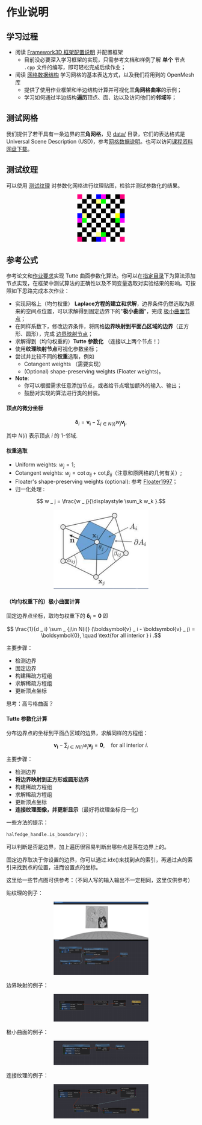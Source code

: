 # 作业说明

## 学习过程

- 阅读 [Framework3D 框架配置说明](https://github.com/USTC-CG-NEXT/Framework3D/tree/419eb8ccc75532ced3713402f733493eaa5a94fb) 并配置框架
  - 目前没必要深入学习框架的实现，只需参考文档和样例了解 **单个** 节点 `.cpp` 文件的编写，即可轻松完成后续作业；
- 阅读 [网格数据结构](openmesh.md) 学习网格的基本表达方式，以及我们将用到的 OpenMesh 库
  - 提供了使用作业框架和半边结构计算并可视化**三角网格曲率**的示例；
  - 学习如何通过半边结构**遍历**顶点、面、边以及访问他们的**邻域**等；


## 测试网格

我们提供了若干具有一条边界的**三角网格**，见 [data/](../data/) 目录，它们的表达格式是 Universal Scene Description (USD)，参考[网格数据说明](../data/README.md)。也可以访问[课程资料网盘下载](https://rec.ustc.edu.cn/share/1c0d1d10-db2e-11ef-b910-f95ea2c8844c)。

## 测试纹理

可以使用 [测试纹理](../data/test.png) 对参数化网格进行纹理贴图，检验并测试参数化的结果。

<div align=center><img width = 25% src ="../data/test.png"/></div align>


## 参考公式

参考论文和[作业要求](https://rec.ustc.edu.cn/share/1c0d1d10-db2e-11ef-b910-f95ea2c8844c)实现 Tutte 曲面参数化算法。你可以在[指定目录](../../../Framework3D/source/Editor/geometry_nodes/)下为算法添加节点实现，在框架中测试算法的正确性以及不同变量选取对实验结果的影响。可按照如下思路完成本次作业：
  - 实现网格上（均匀权重） **Laplace方程的建立和求解**，边界条件仍然选取为原来的空间点位置，可以求解得到固定边界下的"**极小曲面**"，完成 [极小曲面节点](../../../submissions/assignments/nodes/node_min_surf.cpp)；
  - 在同样系数下，修改边界条件，将网格**边界映射到平面凸区域的边界**（正方形、圆形），完成 [边界映射节点](../../../submissions/assignments/nodes/node_boundary_mapping.cpp)；
  - 求解得到（均匀权重的）**Tutte 参数化** （连接以上两个节点！）
  - 使用**纹理映射节点**可视化参数坐标；
  - 尝试并比较不同的**权重**选取，例如
    - Cotangent weights （需要实现）
    - (Optional) shape-preserving weights (Floater weights)。
- **Note**: 
  - 你可以根据需求任意添加节点，或者给节点增加额外的输入、输出；
  - 鼓励对实现的算法进行类的封装。




#### 顶点的微分坐标

$$ \boldsymbol\delta _ i = \boldsymbol{v _ i} - \sum _ {j \in N(i)} w _ j  \boldsymbol{v _ j},$$

其中 $N(i)$ 表示顶点 $i$ 的 1-邻域.

#### 权重选取

- Uniform weights: $w _ j = 1$;
- Cotangent weights: $w _ j = \cot \alpha _ {ij} + \cot \beta _ {ij}$（注意和原网格的几何有关）;
- Floater's shape-preserving weights (optional): 参考 [Floater1997](https://www.cs.jhu.edu/~misha/Fall09/Floater97.pdf)； 
- 归一化处理 :
  
$$ w _ j = \frac{w _ j}{\displaystyle \sum_k w_k }.$$


<div align=center><img width = 50% src ="figs/mesh-5.png"/></div align>

#### （均匀权重下的）极小曲面计算

固定边界点坐标，取均匀权重下的 $\boldsymbol{\delta} _ i = \boldsymbol{0}$ 即

$$ \frac{1}{d _ i} \sum _ {j\in N(i)} (\boldsymbol{v} _ i - \boldsymbol{v} _ j) = \boldsymbol{0}, \quad \text{for all interior } i .$$

主要步骤：
- 检测边界
- 固定边界
- 构建稀疏方程组
- 求解稀疏方程组
- 更新顶点坐标

思考：高亏格曲面？

#### Tutte 参数化计算

分布边界点的坐标到平面凸区域的边界，求解同样的方程组：

$$ \boldsymbol{v _ i} - \sum _ {j \in N(i)} w _ j  \boldsymbol{v _ j} = \boldsymbol{0}, \quad \text{for all interior } i .$$

主要步骤：
- 检测边界
- **将边界映射到正方形或圆形边界**
- 构建稀疏方程组
- 求解稀疏方程组
- 更新顶点坐标
- **连接纹理图像，并更新显示**（最好将纹理坐标归一化）

一些方法的提示：
```cpp
halfedge_handle.is_boundary()；
```

可以判断是否是边界，加上遍历很容易判断出哪些点是落在边界上的。

固定边界取决于你设置的边界，你可以通过.idx()来找到点的索引，再通过点的索引来找到点的位置，进而设置点的坐标。

这里给一些节点图可供参考：（不同人写的输入输出不一定相同，这里仅供参考）

贴纹理的例子：
<div align=center><img width = 50% src ="figs/mesh-7.png"/></div align>

边界映射的例子：
<div align=center><img width = 50% src ="figs/mesh-8.png"/></div align>

极小曲面的例子：
<div align=center><img width = 50% src ="figs/mesh-9.png"/></div align>

连接纹理的例子：
<div align=center><img width = 50% src ="figs/mesh-10.png"/></div align>
